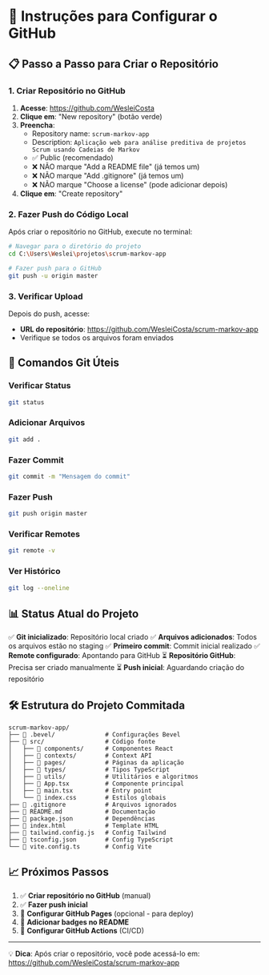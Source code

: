 # 🚀 Instruções para Configurar o GitHub

## 📋 Passo a Passo para Criar o Repositório

### 1. Criar Repositório no GitHub
1. **Acesse**: https://github.com/WesleiCosta
2. **Clique em**: "New repository" (botão verde)
3. **Preencha**:
   - Repository name: `scrum-markov-app`
   - Description: `Aplicação web para análise preditiva de projetos Scrum usando Cadeias de Markov`
   - ✅ Public (recomendado)
   - ❌ NÃO marque "Add a README file" (já temos um)
   - ❌ NÃO marque "Add .gitignore" (já temos um)
   - ❌ NÃO marque "Choose a license" (pode adicionar depois)
4. **Clique em**: "Create repository"

### 2. Fazer Push do Código Local

Após criar o repositório no GitHub, execute no terminal:

```bash
# Navegar para o diretório do projeto
cd C:\Users\Weslei\projetos\scrum-markov-app

# Fazer push para o GitHub
git push -u origin master
```

### 3. Verificar Upload

Depois do push, acesse:
- **URL do repositório**: https://github.com/WesleiCosta/scrum-markov-app
- Verifique se todos os arquivos foram enviados

## 🔧 Comandos Git Úteis

### Verificar Status
```bash
git status
```

### Adicionar Arquivos
```bash
git add .
```

### Fazer Commit
```bash
git commit -m "Mensagem do commit"
```

### Fazer Push
```bash
git push origin master
```

### Verificar Remotes
```bash
git remote -v
```

### Ver Histórico
```bash
git log --oneline
```

## 📊 Status Atual do Projeto

✅ **Git inicializado**: Repositório local criado
✅ **Arquivos adicionados**: Todos os arquivos estão no staging
✅ **Primeiro commit**: Commit inicial realizado
✅ **Remote configurado**: Apontando para GitHub
⏳ **Repositório GitHub**: Precisa ser criado manualmente
⏳ **Push inicial**: Aguardando criação do repositório

## 🛠️ Estrutura do Projeto Commitada

```
scrum-markov-app/
├── 📁 .bevel/              # Configurações Bevel
├── 📁 src/                 # Código fonte
│   ├── 📁 components/      # Componentes React
│   ├── 📁 contexts/        # Context API
│   ├── 📁 pages/           # Páginas da aplicação
│   ├── 📁 types/           # Tipos TypeScript
│   ├── 📁 utils/           # Utilitários e algoritmos
│   ├── 📄 App.tsx          # Componente principal
│   ├── 📄 main.tsx         # Entry point
│   └── 📄 index.css        # Estilos globais
├── 📄 .gitignore           # Arquivos ignorados
├── 📄 README.md            # Documentação
├── 📄 package.json         # Dependências
├── 📄 index.html           # Template HTML
├── 📄 tailwind.config.js   # Config Tailwind
├── 📄 tsconfig.json        # Config TypeScript
└── 📄 vite.config.ts       # Config Vite
```

## 📈 Próximos Passos

1. ✅ **Criar repositório no GitHub** (manual)
2. ✅ **Fazer push inicial**
3. 🔄 **Configurar GitHub Pages** (opcional - para deploy)
4. 🔄 **Adicionar badges no README**
5. 🔄 **Configurar GitHub Actions** (CI/CD)

---

💡 **Dica**: Após criar o repositório, você pode acessá-lo em:
https://github.com/WesleiCosta/scrum-markov-app